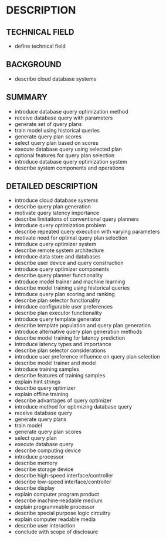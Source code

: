 # DESCRIPTION

## TECHNICAL FIELD

- define technical field

## BACKGROUND

- describe cloud database systems

## SUMMARY

- introduce database query optimization method
- receive database query with parameters
- generate set of query plans
- train model using historical queries
- generate query plan scores
- select query plan based on scores
- execute database query using selected plan
- optional features for query plan selection
- introduce database query optimization system
- describe system components and operations

## DETAILED DESCRIPTION

- introduce cloud database systems
- describe query plan generation
- motivate query latency importance
- describe limitations of conventional query planners
- introduce query optimization problem
- describe repeated query execution with varying parameters
- motivate need for optimal query plan selection
- introduce query optimizer system
- describe remote system architecture
- introduce data store and databases
- describe user device and query construction
- introduce query optimizer components
- describe query planner functionality
- introduce model trainer and machine learning
- describe model training using historical queries
- introduce query plan scoring and ranking
- describe plan selector functionality
- introduce configurable user preferences
- describe plan executor functionality
- introduce query template generator
- describe template population and query plan generation
- introduce alternative query plan generation methods
- describe model training for latency prediction
- introduce latency types and importance
- describe plan selector considerations
- introduce user preference influence on query plan selection
- describe model trainer and model
- introduce training samples
- describe features of training samples
- explain hint strings
- describe query optimizer
- explain offline training
- describe advantages of query optimizer
- introduce method for optimizing database query
- receive database query
- generate query plans
- train model
- generate query plan scores
- select query plan
- execute database query
- describe computing device
- introduce processor
- describe memory
- describe storage device
- describe high-speed interface/controller
- describe low-speed interface/controller
- describe display
- explain computer program product
- describe machine-readable medium
- explain programmable processor
- describe special purpose logic circuitry
- explain computer readable media
- describe user interaction
- conclude with scope of disclosure

